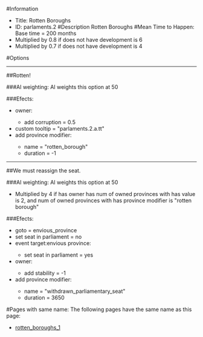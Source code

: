 #Information
 - Title: Rotten Boroughs
 - ID: parlaments.2
#Description
Rotten Boroughs
#Mean Time to Happen:
Base time = 200 months
 - Multiplied by 0.8 if does not have development is 6
 - Multiplied by 0.7 if does not have development is 4

#Options

___
##Rotten!

###AI weighting:
AI weights this option at 50


###Efects:<ul><li>owner:</li><ul><li>add corruption = 0.5</li></ul><li>custom tooltip = "parlaments.2.a.tt"</li><li>add province modifier:</li><ul><li>name = "rotten_borough"</li><li>duration = -1</li></ul></ul>

___
##We must reassign the seat.

###AI weighting:
AI weights this option at 50
 - Multiplied by 4 if has owner has num of owned provinces with has value is 2, and num of owned provinces with has province modifier is "rotten borough"


###Efects:<ul><li>goto = envious_province</li><li>set seat in parliament = no</li><li>event target:envious province:</li><ul><li>set seat in parliament = yes</li></ul><li>owner:</li><ul><li>add stability = -1</li></ul><li>add province modifier:</li><ul><li>name = "withdrawn_parliamentary_seat"</li><li>duration = 3650</li></ul></ul>


#Pages with same name:
The following pages have the same name as this page:
 - [rotten_boroughs_1](rotten_boroughs_1.md)
